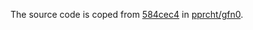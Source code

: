 The source code is coped from [584cec4](https://github.com/pprcht/gfn0/commit/584cec4b47da23bf3634ef0dd798a1639fcc5e47) in [pprcht/gfn0](https://github.com/pprcht/gfn0/).
